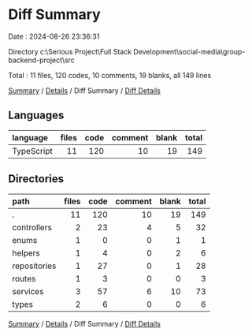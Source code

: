 # Diff Summary

Date : 2024-08-26 23:36:31

Directory c:\\Serious Project\\Full Stack Development\\social-media\\group-backend-project\\src

Total : 11 files,  120 codes, 10 comments, 19 blanks, all 149 lines

[Summary](results.md) / [Details](details.md) / Diff Summary / [Diff Details](diff-details.md)

## Languages
| language | files | code | comment | blank | total |
| :--- | ---: | ---: | ---: | ---: | ---: |
| TypeScript | 11 | 120 | 10 | 19 | 149 |

## Directories
| path | files | code | comment | blank | total |
| :--- | ---: | ---: | ---: | ---: | ---: |
| . | 11 | 120 | 10 | 19 | 149 |
| controllers | 2 | 23 | 4 | 5 | 32 |
| enums | 1 | 0 | 0 | 1 | 1 |
| helpers | 1 | 4 | 0 | 2 | 6 |
| repositories | 1 | 27 | 0 | 1 | 28 |
| routes | 1 | 3 | 0 | 0 | 3 |
| services | 3 | 57 | 6 | 10 | 73 |
| types | 2 | 6 | 0 | 0 | 6 |

[Summary](results.md) / [Details](details.md) / Diff Summary / [Diff Details](diff-details.md)